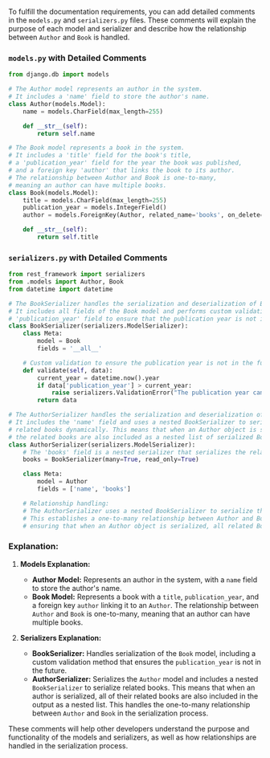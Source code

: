 To fulfill the documentation requirements, you can add detailed comments in the `models.py` and `serializers.py` files. These comments will explain the purpose of each model and serializer and describe how the relationship between `Author` and `Book` is handled.

### `models.py` with Detailed Comments

```python
from django.db import models

# The Author model represents an author in the system.
# It includes a 'name' field to store the author's name.
class Author(models.Model):
    name = models.CharField(max_length=255)

    def __str__(self):
        return self.name

# The Book model represents a book in the system.
# It includes a 'title' field for the book's title,
# a 'publication_year' field for the year the book was published,
# and a foreign key 'author' that links the book to its author.
# The relationship between Author and Book is one-to-many,
# meaning an author can have multiple books.
class Book(models.Model):
    title = models.CharField(max_length=255)
    publication_year = models.IntegerField()
    author = models.ForeignKey(Author, related_name='books', on_delete=models.CASCADE)

    def __str__(self):
        return self.title
```

### `serializers.py` with Detailed Comments

```python
from rest_framework import serializers
from .models import Author, Book
from datetime import datetime

# The BookSerializer handles the serialization and deserialization of Book objects.
# It includes all fields of the Book model and performs custom validation on the
# 'publication_year' field to ensure that the publication year is not in the future.
class BookSerializer(serializers.ModelSerializer):
    class Meta:
        model = Book
        fields = '__all__'

    # Custom validation to ensure the publication year is not in the future.
    def validate(self, data):
        current_year = datetime.now().year
        if data['publication_year'] > current_year:
            raise serializers.ValidationError("The publication year cannot be in the future.")
        return data

# The AuthorSerializer handles the serialization and deserialization of Author objects.
# It includes the 'name' field and uses a nested BookSerializer to serialize the
# related books dynamically. This means that when an Author object is serialized,
# the related books are also included as a nested list of serialized Book objects.
class AuthorSerializer(serializers.ModelSerializer):
    # The 'books' field is a nested serializer that serializes the related Book objects.
    books = BookSerializer(many=True, read_only=True)

    class Meta:
        model = Author
        fields = ['name', 'books']

    # Relationship handling:
    # The AuthorSerializer uses a nested BookSerializer to serialize the books related to the author.
    # This establishes a one-to-many relationship between Author and Book in the serializer,
    # ensuring that when an Author object is serialized, all related Book objects are included in the output.
```

### Explanation:

1. **Models Explanation:**
   - **Author Model:** Represents an author in the system, with a `name` field to store the author's name.
   - **Book Model:** Represents a book with a `title`, `publication_year`, and a foreign key `author` linking it to an `Author`. The relationship between `Author` and `Book` is one-to-many, meaning that an author can have multiple books.

2. **Serializers Explanation:**
   - **BookSerializer:** Handles serialization of the `Book` model, including a custom validation method that ensures the `publication_year` is not in the future.
   - **AuthorSerializer:** Serializes the `Author` model and includes a nested `BookSerializer` to serialize related books. This means that when an author is serialized, all of their related books are also included in the output as a nested list. This handles the one-to-many relationship between `Author` and `Book` in the serialization process.

These comments will help other developers understand the purpose and functionality of the models and serializers, as well as how relationships are handled in the serialization process.